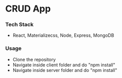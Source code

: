 # CRUD App

### Tech Stack

- React, Materializecss, Node, Express, MongoDB

### Usage

- Clone the repository
- Navigate inside client folder and do "npm install"
- Navigate inside server folder and do "npm install"
